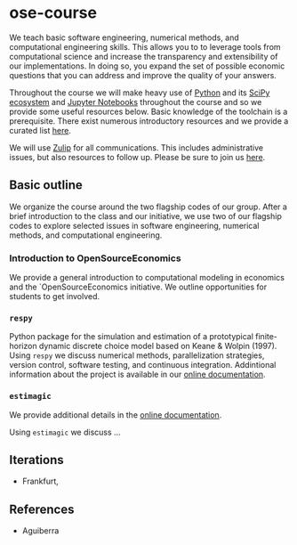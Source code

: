 # ose-course

We teach basic software engineering, numerical methods, and computational engineering skills. This allows you to to leverage tools from computational science and increase the transparency and extensibility of our implementations. In doing so, you expand the set of possible economic questions that you can address and improve the quality of your answers.

Throughout the course we will make heavy use of [Python](https://www.python.org) and its [SciPy ecosystem](https://www.scipy.org) and [Jupyter Notebooks](https://jupyter.org) throughout the course and so we provide some useful resources below. Basic knowledge of the toolchain is a prerequisite. There exist numerous introductory resources and we provide a curated list [here](https://github.com/HumanCapitalAnalysis/general-resources).

We will use [Zulip](https://zulipchat.com/) for all communications. This includes administrative issues, but also resources to follow up. Please be sure to join us [here](https://ose.zulipchat.com/join/dw3ysawvg0dg3c92uwkf68c6).

## Basic outline

We organize the course around the two flagship codes of our group. After a brief introduction to the class and our initiative, we use two of our flagship codes to explore selected issues in software engineering, numerical methods, and computational engineering.

### Introduction to OpenSourceEconomics

We provide a general introduction to computational modeling in economics and the `OpenSourceEconomics initiative. We outline opportunities for students to get involved.

### `respy`

Python package for the simulation and estimation of a prototypical finite-horizon dynamic discrete choice model based on Keane & Wolpin (1997). Using `respy` we discuss numerical methods, parallelization strategies, version control, software testing, and continuous integration. Addintional information about the project is available in our [online documentation](https://respy.readthedocs.io). 

### `estimagic`

  We provide additional details in the [online documentation](https://estimagic.readthedocs.io).

  Using `estimagic` we discuss ...


## Iterations

* Frankfurt,

## References

* Aguiberra
